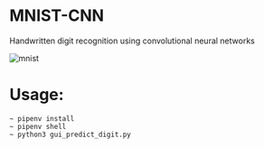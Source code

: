 # MNIST-CNN
 Handwritten digit recognition using convolutional neural networks

![mnist](https://user-images.githubusercontent.com/50999450/93629755-a2849100-f99d-11ea-8fb9-514737d6e2a5.gif)

# Usage:

```
~ pipenv install
~ pipenv shell
~ python3 gui_predict_digit.py
```
